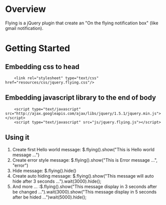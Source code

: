 Overview
========

Flying is a jQuery plugin that create an "On the flying notification box" (like gmail notification).
	
Getting Started
========

Embedding css to head
--------
        <link rel="stylesheet" type="text/css" href="resources/css/jquery.flying.css"/>

Embedding javascript library to the end of body
--------
        <script type="text/javascript" src="http://ajax.googleapis.com/ajax/libs/jquery/1.5.1/jquery.min.js"></script>
        <script type="text/javascript" src="js/jquery.flying.js"></script>

Using it
--------
1. Create first Hello world message: $.flying().show("This is Hello world message ...")
2. Create error style message: $.flying().show("This is Error message ...", "error")
3. Hide message: $.flying().hide()
4. Create auto hiding message: $.flying().show("This message will auto hide after 3 seconds ...").wait(3000).hide();
5. And more ... :$.flying().show("This message display in 3 seconds after be changed ...").wait(3000).show("This message display in 5 seconds after be hided ...")wait(5000).hide();